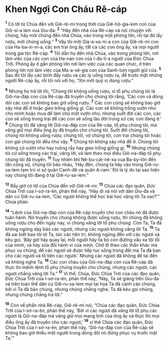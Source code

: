 # Khen Ngợi Con Cháu Rê-cáp
<sup><b>1</b></sup> Có lời từ Chúa đến với Giê-rê-mi trong thời của Giê-hô-gia-kim con của Giô-si-a làm vua Giu-đa: <sup><b>2</b></sup> “Hãy đến nhà của Rê-cáp và nói chuyện với chúng, hãy mời chúng đến nhà Chúa, vào trong một phòng lớn, rồi tại đó lấy rượu, mời chúng uống.” <sup><b>3</b></sup> Vậy tôi mời Gia-a-xa-ni-a con của Giê-rê-mi con của Ha-ba-xi-ni-a, các em trai ông ấy, tất cả các con ông ấy, và mọi người trong gia tộc Rê-cáp. <sup><b>4</b></sup> Tôi dẫn họ đến nhà Chúa, vào trong phòng lớn, nơi làm việc của các con của Ha-nan con của I-đa-li-a người của Ðức Chúa Trời. Phòng ấy ở gần phòng lớn nơi làm việc của các quan chức, ở trên phòng lớn nơi làm việc của Ma-a-sê-gia con của Sanh-lum người giữ cửa. <sup><b>5</b></sup> Sau đó tôi lấy các bình đầy rượu và các ly uống rượu ra, để trước mặt những người Rê-cáp ấy, rồi tôi nói với họ, “Xin mời quý vị dùng rượu.”

<sup><b>6</b></sup> Nhưng họ trả lời tôi, “Chúng tôi không uống rượu, vì tổ phụ chúng tôi là Giô-na-đáp con của Rê-cáp đã truyền cho chúng tôi rằng, ‘Các con và dòng dõi các con sẽ không bao giờ uống rượu. <sup><b>7</b></sup> Các con cũng sẽ không bao giờ xây nhà để ở hoặc gieo trồng giống gì. Các con sẽ không trồng vườn nho cho mình hoặc mua để làm chủ một vườn nho; nhưng suốt đời các con, các con sẽ sống trong trại để các con sẽ sống lâu đời trong xứ các con đang ở.’ <sup><b>8</b></sup> Chúng tôi đã vâng lời Giô-na-đáp con của Rê-cáp, tổ phụ chúng tôi, mà vâng giữ mọi điều ông ấy đã truyền cho chúng tôi. Suốt đời chúng tôi, chúng tôi không uống rượu; chúng tôi, vợ chúng tôi, con trai chúng tôi hoặc con gái chúng tôi đều như vậy. <sup><b>9</b></sup> Chúng tôi không xây nhà để ở. Chúng tôi không có vườn nho hay ruộng rẫy hay gieo trồng giống gì. <sup><b>10</b></sup> Nhưng chúng tôi cứ sống trong các trại, vâng lời, và làm theo mọi điều Giô-na-đáp tổ phụ chúng tôi đã truyền. <sup><b>11</b></sup> Tuy nhiên khi Nê-bu-cát-nê-xa vua Ba-by-lôn đến tấn công xứ, chúng tôi bảo nhau, ‘Hãy đến, chúng ta hãy vào trong Giê-ru-sa-lem tạm trú vì sợ quân Canh-đê và quân A-ram.’ Ðó là lý do tại sao hiện nay chúng tôi đang ở tại Giê-ru-sa-lem.”

<sup><b>12</b></sup> Bấy giờ có lời của Chúa đến với Giê-rê-mi: <sup><b>13</b></sup> Chúa các đạo quân, Ðức Chúa Trời của I-sơ-ra-ên, phán thế này, “Hãy đi và nói với dân Giu-đa và dân cư Giê-ru-sa-lem, ‘Các ngươi không thể học bài học vâng lời Ta sao?’” Chúa phán.

<sup><b>14</b></sup> “Lệnh của Giô-na-đáp con của Rê-cáp truyền cho con cháu nó đã được tuân hành. Nó truyền cho chúng không được uống rượu, thì chúng đã không uống rượu cho đến ngày nay, vì chúng vâng lời tổ phụ chúng. Còn Ta, Ta đã không ngừng dạy bảo các ngươi, nhưng các ngươi không vâng lời Ta. <sup><b>15</b></sup> Ta đã sai biết bao tôi tớ Ta, tức các tiên tri, không ngừng đến với các ngươi và kêu gọi, ‘Bây giờ hãy quay lại, mỗi người hãy lìa bỏ con đường xấu xa tội lỗi của mình, và hãy sửa đổi hành vi của mình. Chớ đi theo các thần khác mà phục vụ chúng, để các ngươi sẽ được tiếp tục sống trong đất mà Ta đã ban cho các ngươi và tổ tiên các ngươi.’ Nhưng các ngươi đã không để tai đến và không nghe Ta. <sup><b>16</b></sup> Các con cháu của Giô-na-đáp con của Rê-cáp đã thực thi mệnh lệnh tổ phụ chúng truyền cho chúng, nhưng các ngươi, các ngươi chẳng vâng lời Ta.” <sup><b>17</b></sup> Vì thế, Chúa, Ðức Chúa Trời của các đạo quân, Ðức Chúa Trời của I-sơ-ra-ên, phán thế này, “Này, Ta sẽ giáng trên Giu-đa và trên toàn thể dân cư Giê-ru-sa-lem mọi tai họa Ta đã cảnh cáo chúng, bởi vì Ta đã bảo chúng, nhưng chúng chẳng nghe; Ta đã kêu gọi chúng, nhưng chúng chẳng trả lời.”

<sup><b>18</b></sup> Còn về phần nhà Rê-cáp, Giê-rê-mi nói, “Chúa các đạo quân, Ðức Chúa Trời của I-sơ-ra-ên, phán thế này, ‘Bởi vì các ngươi đã vâng lời tổ phụ các ngươi là Giô-na-đáp mà vâng giữ mọi mạng lịnh của ông ấy và thực thi mọi điều ông ấy đã truyền cho các ngươi,’ <sup><b>19</b></sup> vì thế Chúa các đạo quân, Ðức Chúa Trời của I-sơ-ra-ên, phán thế này, ‘Giô-na-đáp con của Rê-cáp sẽ không bao giờ thiếu một người trong dòng dõi nó đứng phục vụ trước mặt Ta.’”
